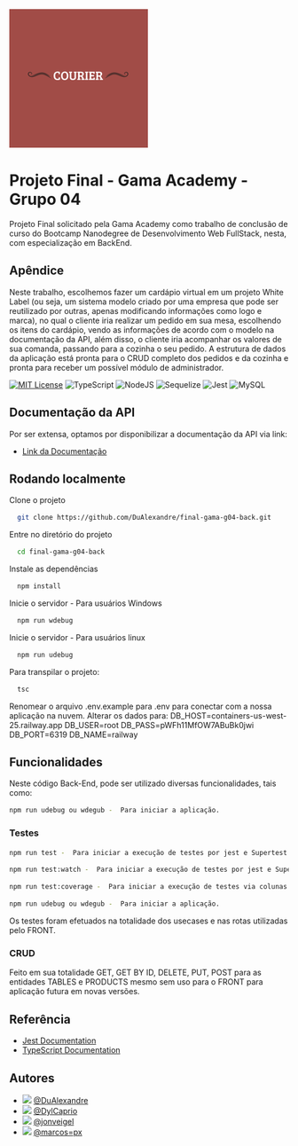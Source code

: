 <img src="courier.svg" height="250">


# Projeto Final - Gama Academy - Grupo 04

Projeto Final solicitado pela Gama Academy como trabalho de conclusão de curso do Bootcamp Nanodegree de Desenvolvimento Web FullStack, nesta, com especialização em BackEnd.


## Apêndice

Neste trabalho, escolhemos fazer um cardápio virtual em um projeto White Label (ou seja, um sistema modelo criado por uma empresa que pode ser reutilizado por outras, apenas modificando informações como logo e marca), no qual o cliente iria realizar um pedido em sua mesa, escolhendo os itens do cardápio, vendo as informações de acordo com o modelo na documentação da API, além disso, o cliente iria acompanhar os valores de sua comanda, passando para a cozinha o seu pedido. 
A estrutura de dados da aplicação está pronta para o CRUD completo dos pedidos e da cozinha e pronta para receber um possível módulo de administrador.



[![MIT License](https://img.shields.io/badge/License-MIT-green.svg)](https://choosealicense.com/licenses/mit/)
![TypeScript](https://img.shields.io/badge/typescript-%23007ACC.svg?style=for-the-badge&logo=typescript&logoColor=white)
![NodeJS](https://img.shields.io/badge/node.js-6DA55F?style=for-the-badge&logo=node.js&logoColor=white)
![Sequelize](https://img.shields.io/badge/Sequelize-52B0E7?style=for-the-badge&logo=Sequelize&logoColor=white)
![Jest](https://img.shields.io/badge/-jest-%23C21325?style=for-the-badge&logo=jest&logoColor=white)
![MySQL](https://img.shields.io/badge/mysql-%2300f.svg?style=for-the-badge&logo=mysql&logoColor=white)


## Documentação da API

Por ser extensa, optamos por disponibilizar a documentação da API via link:


- [Link da Documentação](https://dualexandre.github.io/documentation-04/)
## Rodando localmente

Clone o projeto

```bash
  git clone https://github.com/DuAlexandre/final-gama-g04-back.git
```

Entre no diretório do projeto

```bash
  cd final-gama-g04-back
```

Instale as dependências

```bash
  npm install
```

Inicie o servidor - Para usuários Windows

```bash
  npm run wdebug
```
Inicie o servidor - Para usuários linux

```bash
  npm run udebug
```

Para transpilar o projeto:

```bash
  tsc
```
Renomear o arquivo .env.example para .env para conectar com a nossa aplicação na nuvem.
Alterar os dados para:
DB_HOST=containers-us-west-25.railway.app
DB_USER=root
DB_PASS=pWFh11MfOW7ABuBk0jwi
DB_PORT=6319
DB_NAME=railway


## Funcionalidades

Neste código Back-End, pode ser utilizado diversas funcionalidades, tais como:

```bash
npm run udebug ou wdegub -  Para iniciar a aplicação.
```


### Testes

```bash
npm run test -  Para iniciar a execução de testes por jest e Supertest.
```
```bash
npm run test:watch -  Para iniciar a execução de testes por jest e Supertest com visualização em tempo real e com --userOpenHandles.
```
```bash
npm run test:coverage -  Para iniciar a execução de testes via colunas no estilo coverage com visualização detalhada.
```
```bash
npm run udebug ou wdegub -  Para iniciar a aplicação.
```

Os testes foram efetuados na totalidade dos usecases e nas rotas utilizadas pelo FRONT.

### CRUD

Feito em sua totalidade GET, GET BY ID, DELETE, PUT, POST para as entidades TABLES e PRODUCTS mesmo sem uso para o FRONT para aplicação futura em novas versões.



## Referência

 - [Jest Documentation](https://jestjs.io/docs/getting-started)
 - [TypeScript Documentation](https://www.typescriptlang.org/docs/)



## Autores

- <img src="https://avatars.githubusercontent.com/u/95940707?s=60&v=4"> [@DuAlexandre](https://github.com/DuAlexandre)
- <img src="https://avatars.githubusercontent.com/u/109252921?s=60&v=4"> [@DylCaprio](https://github.com/DylCaprio)
- <img src="https://avatars.githubusercontent.com/u/109240608?s=60&v=4"> [@jonveigel](https://github.com/jonveigel)
- <img src="https://avatars.githubusercontent.com/u/105946388?s=60&v=4"> [@marcos=px](https://github.com/marcos-px)


